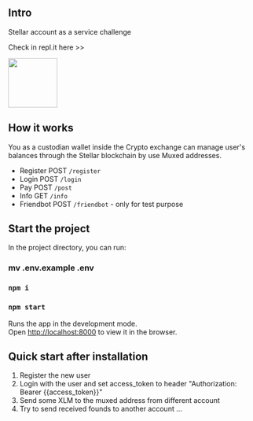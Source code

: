 ## Intro

Stellar account as a service challenge

Check in repl.it here >>

<a hrfe="https://replit.com/@OrAlkin/stellar-bounty-l2"><img src="https://cdn.freebiesupply.com/logos/large/2x/replit-logo-svg-vector.svg" width="100">
</a>

## How it works

You as a custodian wallet inside the Crypto exchange can manage user's balances through the Stellar blockchain by use Muxed addresses.

- Register  POST `/register`
- Login     POST `/login`
- Pay       POST `/post`
- Info      GET  `/info`
- Friendbot POST `/friendbot` - only for test purpose

## Start the project

In the project directory, you can run:

### mv .env.example .env
### `npm i`
### `npm start`

Runs the app in the development mode.<br />
Open [http://localhost:8000](http://localhost:8000) to view it in the browser.


## Quick start after installation

1. Register the new user
2. Login with the user and set access_token to header "Authorization: Bearer {{access_token}}" 
3. Send some XLM to the muxed address from different account
4. Try to send received founds to another account ...